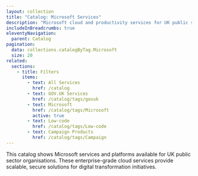 ```yaml
---
layout: collection
title: "Catalog: Microsoft Services"
description: "Microsoft cloud and productivity services for UK public sector organisations"
includeInBreadcrumbs: true
eleventyNavigation:
  parent: Catalog
pagination:
  data: collections.catalogByTag.Microsoft
  size: 20
related:
  sections:
    - title: Filters
      items:
        - text: All Services
          href: /catalog
        - text: GOV.UK Services
          href: /catalog/tags/govuk
        - text: Microsoft
          href: /catalog/tags/Microsoft
          active: true
        - text: Low-code
          href: /catalog/tags/Low-code
        - text: Campaign Products
          href: /catalog/tags/Campaign
---
```


This catalog shows Microsoft services and platforms available for UK public sector organisations. These enterprise-grade cloud services provide scalable, secure solutions for digital transformation initiatives.
